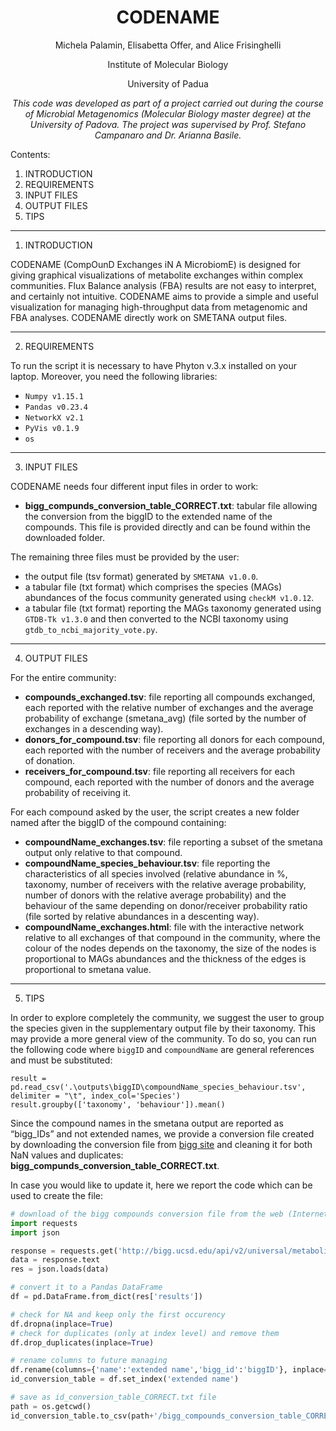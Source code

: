 <h1 align='center'> CODENAME </h1>

<p align='center'>
  Michela Palamin, Elisabetta Offer, and Alice Frisinghelli
</p>  
<p align='center'> 
  Institute of Molecular Biology
</p>
<p align='center'>
  University of Padua
</p>

<p align='center'>
  <i>This code was developed as part of a project carried out during the course of Microbial Metagenomics (Molecular Biology master degree) at the University of Padova. The project was supervised by Prof. Stefano Campanaro and Dr. Arianna Basile.</i>
</p>



Contents: 
1) INTRODUCTION
2) REQUIREMENTS
3) INPUT FILES
4) OUTPUT FILES
5) TIPS

______________________________________________________________________________________
1) INTRODUCTION

CODENAME (CompOunD Exchanges iN A MicrobiomE) is designed for giving graphical visualizations of metabolite exchanges within complex communities. Flux Balance analysis (FBA) results are not easy to interpret, and certainly not intuitive. CODENAME aims to provide a simple and useful visualization for managing high-throughput data from metagenomic and FBA analyses.
CODENAME directly work on SMETANA output files.

______________________________________________________________________________________
2) REQUIREMENTS

To run the script it is necessary to have Phyton v.3.x installed on your laptop. Moreover, you need the following libraries:

-  `Numpy v1.15.1`
-  `Pandas v0.23.4`
-  `NetworkX v2.1`
-  `PyVis v0.1.9`
-  `os`

_______________________________________________________________________________________
3) INPUT FILES

CODENAME needs four different input files in order to work: 

- **bigg_compunds_conversion_table_CORRECT.txt**: tabular file allowing the conversion from the biggID to the extended name of the compounds. This file is provided directly and can be found within the downloaded folder. 

The remaining three files must be provided by the user:

- the output file (tsv format) generated by `SMETANA v1.0.0`.
- a tabular file (txt format) which comprises the species (MAGs) abundances of the focus community generated using `checkM v1.0.12`. 
- a tabular file (txt format) reporting the MAGs taxonomy generated using `GTDB-Tk v1.3.0` and then converted to the NCBI taxonomy using `gtdb_to_ncbi_majority_vote.py`.

________________________________________________________________________________________
4) OUTPUT FILES

For the entire community:

-  **compounds_exchanged.tsv**: file reporting all compounds exchanged, each reported with the relative number of exchanges and the average probability of exchange (smetana_avg) (file sorted by the number of exchanges in a descending way).
-  **donors_for_compound.tsv**: file reporting all donors for each compound, each reported with the number of receivers and the average probability of donation.
-  **receivers_for_compound.tsv**: file reporting all receivers for each compound, each reported with the number of donors and the average probability of receiving it.

For each compound asked by the user, the script creates a new folder named after the biggID of the compound containing:

-  **compoundName_exchanges.tsv**: file reporting a subset of the smetana output only relative to that compound.
-  **compoundName_species_behaviour.tsv**: file reporting the characteristics of all species involved (relative abundance in %, taxonomy, number of receivers with the relative average probability, number of donors with the relative average probability) and the behaviour of the same depending on donor/receiver probability ratio (file sorted by relative abundances in a descenting way).
-  **compoundName_exchanges.html**: file with the interactive network relative to all exchanges of that compound in the community, where the colour of the nodes depends on the taxonomy, the size of the nodes is proportional to MAGs abundances and the thickness of the edges is proportional to smetana value.

_________________________________________________________________________________________
5) TIPS

In order to explore completely the community, we suggest the user to group the species given in the supplementary output file by their taxonomy. This may provide a more general view of the community. To do so, you can run the following code where `biggID` and `compoundName` are general references and must be substituted:

```
result = pd.read_csv('.\outputs\biggID\compoundName_species_behaviour.tsv', delimiter = "\t", index_col='Species')
result.groupby(['taxonomy', 'behaviour']).mean()
```

Since the compound names in the smetana output are reported as “bigg_IDs” and not extended names, we provide a conversion file created by downloading the conversion file from [bigg site](http://bigg.ucsd.edu/universal/metabolites) and cleaning it for both NaN values and duplicates: **bigg_compunds_conversion_table_CORRECT.txt**.

In case you would like to update it, here we report the code which can be used to create the file:

```python
# download of the bigg compounds conversion file from the web (Internet connection is required)
import requests
import json

response = requests.get('http://bigg.ucsd.edu/api/v2/universal/metabolites')
data = response.text
res = json.loads(data)

# convert it to a Pandas DataFrame
df = pd.DataFrame.from_dict(res['results'])

# check for NA and keep only the first occurency
df.dropna(inplace=True)
# check for duplicates (only at index level) and remove them
df.drop_duplicates(inplace=True)

# rename columns to future managing 
df.rename(columns={'name':'extended name','bigg_id':'biggID'}, inplace=True)
id_conversion_table = df.set_index('extended name')

# save as id_conversion_table_CORRECT.txt file
path = os.getcwd()
id_conversion_table.to_csv(path+'/bigg_compounds_conversion_table_CORRECT.txt', sep = '\t')
```
 
